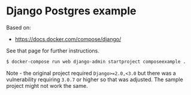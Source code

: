 # Django Postgres example

Based on:

- https://docs.docker.com/compose/django/

See that page for further instructions.

```sh
$ docker-compose run web django-admin startproject composeexample .
```

Note - the original project required `Django>=2.0,<3.0` but there was a vulnerability requiring `3.0.7` or higher so that was adjusted. The sample project might not work the same.
